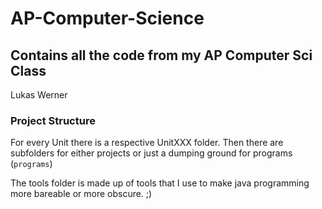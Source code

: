 # AP-Computer-Science
Contains all the code from my AP Computer Sci Class
---

Lukas Werner

### Project Structure

For every Unit there is a respective UnitXXX folder. Then there are subfolders for either projects or just a dumping ground for programs (`programs`) 

The tools folder is made up of tools that I use to make java programming more bareable or more obscure. ;) 
